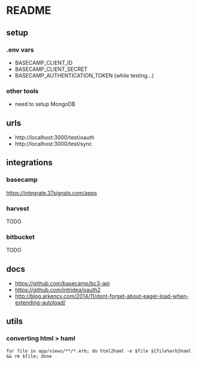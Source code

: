 # README


## setup
### .env vars
* BASECAMP_CLIENT_ID
* BASECAMP_CLIENT_SECRET
* BASECAMP_AUTHENTICATION_TOKEN (while testing...)
### other tools
* need to setup MongoDB


## urls
* http://localhost:3000/test/oauth
* http://localhost:3000/test/sync

## integrations
### basecamp
https://integrate.37signals.com/apps
### harvest
TODO
### bitbucket
TODO


## docs
* https://github.com/basecamp/bc3-api
* https://github.com/intridea/oauth2
* http://blog.arkency.com/2014/11/dont-forget-about-eager-load-when-extending-autoload/

## utils
### converting html > haml
```
for file in app/views/**/*.erb; do html2haml -e $file ${file%erb}haml && rm $file; done
```

